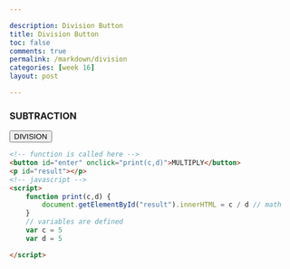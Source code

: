 ```yaml
--- 

description: Division Button
title: Division Button
toc: false
comments: true
permalink: /markdown/division
categories: [week 16]
layout: post

---
```


### SUBTRACTION

<button id="enter" onclick="print(c,d)">DIVISION</button>
<p id="result"></p>
<script>
    function print(c,d) {
        document.getElementById("result").innerHTML = c / d
    }
    var c = 5
    var d = 5
</script>

```html
<!-- function is called here -->
<button id="enter" onclick="print(c,d)">MULTIPLY</button> 
<p id="result"></p>
<!-- javascript -->
<script>
    function print(c,d) {
        document.getElementById("result").innerHTML = c / d // math
    }
    // variables are defined
    var c = 5
    var d = 5

</script>
```






